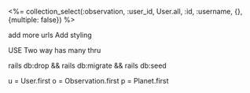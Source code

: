<%= collection_select(:observation, :user_id, User.all, :id, :username, {}, {multiple: false}) %>

add more urls
Add styling 

USE Two way has many thru

rails db:drop && rails db:migrate && rails db:seed

u = User.first
o = Observation.first
p = Planet.first